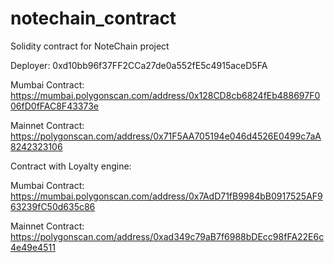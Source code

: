# notechain_contract
Solidity contract for NoteChain project

Deployer: 0xd10bb96f37FF2CCa27de0a552fE5c4915aceD5FA

Mumbai Contract: https://mumbai.polygonscan.com/address/0x128CD8cb6824fEb488697F006fD0fFAC8F43373e

Mainnet Contract: https://polygonscan.com/address/0x71F5AA705194e046d4526E0499c7aA8242323106


Contract with Loyalty engine:

Mumbai Contract: https://mumbai.polygonscan.com/address/0x7AdD71fB9984bB0917525AF963239fC50d635c86

Mainnet Contract: https://polygonscan.com/address/0xad349c79aB7f6988bDEcc98fFA22E6c4e49e4511